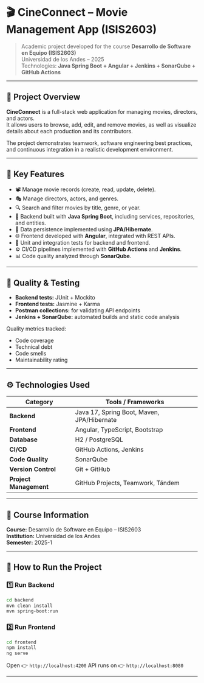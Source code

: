 # 🎬 CineConnect – Movie Management App (ISIS2603)

> Academic project developed for the course **Desarrollo de Software en Equipo (ISIS2603)**  
> Universidad de los Andes – 2025  
> Technologies: **Java Spring Boot + Angular + Jenkins + SonarQube + GitHub Actions**

---

## 🎯 Project Overview

**CineConnect** is a full-stack web application for managing movies, directors, and actors.  
It allows users to browse, add, edit, and remove movies, as well as visualize details about each production and its contributors.

The project demonstrates teamwork, software engineering best practices, and continuous integration in a realistic development environment.

---

## 🧩 Key Features

- 📽️ Manage movie records (create, read, update, delete).  
- 🎭 Manage directors, actors, and genres.  
- 🔍 Search and filter movies by title, genre, or year.  
- 🧱 Backend built with **Java Spring Boot**, including services, repositories, and entities.  
- 💾 Data persistence implemented using **JPA/Hibernate**.  
- 🌐 Frontend developed with **Angular**, integrated with REST APIs.  
- 🧪 Unit and integration tests for backend and frontend.  
- ⚙️ CI/CD pipelines implemented with **GitHub Actions** and **Jenkins**.  
- 📊 Code quality analyzed through **SonarQube**.

---

## 🧪 Quality & Testing

- **Backend tests:** JUnit + Mockito  
- **Frontend tests:** Jasmine + Karma  
- **Postman collections:** for validating API endpoints  
- **Jenkins + SonarQube:** automated builds and static code analysis  

Quality metrics tracked:
- Code coverage  
- Technical debt  
- Code smells  
- Maintainability rating  

---

## ⚙️ Technologies Used

| Category | Tools / Frameworks |
|-----------|--------------------|
| **Backend** | Java 17, Spring Boot, Maven, JPA/Hibernate |
| **Frontend** | Angular, TypeScript, Bootstrap |
| **Database** | H2 / PostgreSQL |
| **CI/CD** | GitHub Actions, Jenkins |
| **Code Quality** | SonarQube |
| **Version Control** | Git + GitHub |
| **Project Management** | GitHub Projects, Teamwork, Tándem |

---

## 🧭 Course Information

**Course:** Desarrollo de Software en Equipo – ISIS2603  
**Institution:** Universidad de los Andes  
**Semester:** 2025-1  

---

## 🚀 How to Run the Project

### 1️⃣ Run Backend
```bash
cd backend
mvn clean install
mvn spring-boot:run
````

### 2️⃣ Run Frontend

```bash
cd frontend
npm install
ng serve
```

Open 👉 `http://localhost:4200`
API runs on 👉 `http://localhost:8080`

---
